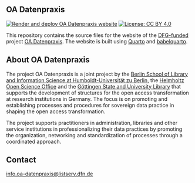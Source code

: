 ## OA Datenpraxis

<!-- badges: start -->

[![Render and deploy OA Datenpraxis website](https://github.com/oa-datenpraxis/oa-datenpraxis.github.io/blob/main/.github/workflows/publish.yml/badge.svg)](https://github.com/oa-datenpraxis/oa-datenpraxis.github.io/blob/main/.github/workflows/publish.yml)
[![License: CC BY 4.0](https://img.shields.io/badge/License-CC_BY_4.0-lightgrey.svg)](https://creativecommons.org/licenses/by/4.0/)

<!-- badges: end -->

This repository contains the source files for the website of the [DFG-funded](https://gepris.dfg.de/gepris/projekt/528466070) project [OA Datenpraxis](https://oa-datenpraxis.de/). The website is built using [Quarto](https://quarto.org/) and [babelquarto](https://docs.ropensci.org/babelquarto/).

## About OA Datenpraxis

The project OA Datenpraxis is a joint project by the [Berlin School of Library and Information Science at Humboldt-Universität zu Berlin](https://www.ibi.hu-berlin.de/de/forschung/infomanagement/informationmanagement), the [Helmholtz Open Science Office](https://os.helmholtz.de/en/) and the [Göttingen State and University Library](https://www.sub.uni-goettingen.de/en) that supports the development of structures for the open access transformation at research institutions in Germany. The focus is on promoting and establishing processes and procedures for sovereign data practice in shaping the open access transformation.

The project supports practitioners in administration, libraries and other service institutions in professionalizing their data practices by promoting the organization, networking and standardization of processes through a coordinated approach.

## Contact

[info.oa-datenpraxis@listserv.dfn.de](mailto:info.oa-datenpraxis@listserv.dfn.de)